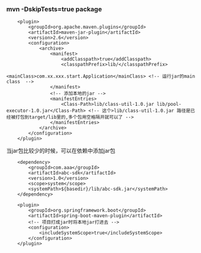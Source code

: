 ### mvn -DskipTests=true  package

        <plugin>
            <groupId>org.apache.maven.plugins</groupId>
            <artifactId>maven-jar-plugin</artifactId>
            <version>2.6</version>
            <configuration>
                <archive>
                    <manifest>
                        <addClasspath>true</addClasspath>
                        <classpathPrefix>lib/</classpathPrefix>
                        <mainClass>com.xx.xxx.start.Application</mainClass> <!-- 运行jar的main class  -->
                    </manifest>
                    <!-- 添加本地的jar -->
                    <manifestEntries>
                        <Class-Path>lib/class-util-1.0.jar lib/pool-executor-1.0.jar</Class-Path> <!-- 这个>lib/class-util-1.0.jar 路径是已经被打包到target/lib里的,多个包用空格隔开就可以了 -->
                    </manifestEntries>
                </archive>
            </configuration>
        </plugin>


当jar包比较少的时候，可以在依赖中添加jar包

        <dependency>
            <groupId>com.aaa</groupId>
            <artifactId>abc-sdk</artifactId>
            <version>1.0</version>
            <scope>system</scope>
            <systemPath>${basedir}/lib/abc-sdk.jar</systemPath>
        </dependency>

        <plugin>
            <groupId>org.springframework.boot</groupId>
            <artifactId>spring-boot-maven-plugin</artifactId>
            <!-- 项目打成jar时将本地jar打进去 -->
            <configuration>
                <includeSystemScope>true</includeSystemScope>
            </configuration>
        </plugin>

